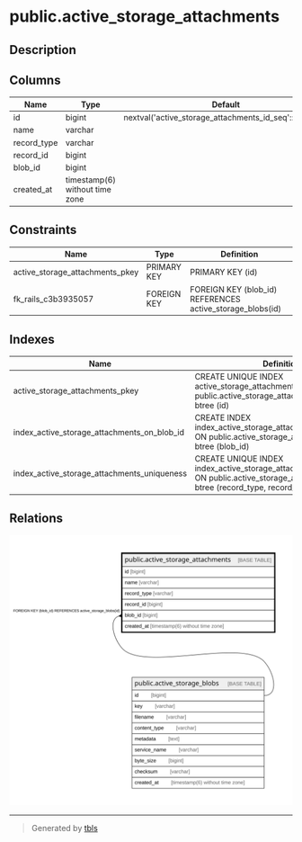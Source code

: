 # public.active_storage_attachments

## Description

## Columns

| Name | Type | Default | Nullable | Children | Parents | Comment |
| ---- | ---- | ------- | -------- | -------- | ------- | ------- |
| id | bigint | nextval('active_storage_attachments_id_seq'::regclass) | false |  |  |  |
| name | varchar |  | false |  |  |  |
| record_type | varchar |  | false |  |  |  |
| record_id | bigint |  | false |  |  |  |
| blob_id | bigint |  | false |  | [public.active_storage_blobs](public.active_storage_blobs.md) |  |
| created_at | timestamp(6) without time zone |  | false |  |  |  |

## Constraints

| Name | Type | Definition |
| ---- | ---- | ---------- |
| active_storage_attachments_pkey | PRIMARY KEY | PRIMARY KEY (id) |
| fk_rails_c3b3935057 | FOREIGN KEY | FOREIGN KEY (blob_id) REFERENCES active_storage_blobs(id) |

## Indexes

| Name | Definition |
| ---- | ---------- |
| active_storage_attachments_pkey | CREATE UNIQUE INDEX active_storage_attachments_pkey ON public.active_storage_attachments USING btree (id) |
| index_active_storage_attachments_on_blob_id | CREATE INDEX index_active_storage_attachments_on_blob_id ON public.active_storage_attachments USING btree (blob_id) |
| index_active_storage_attachments_uniqueness | CREATE UNIQUE INDEX index_active_storage_attachments_uniqueness ON public.active_storage_attachments USING btree (record_type, record_id, name, blob_id) |

## Relations

![er](public.active_storage_attachments.svg)

---

> Generated by [tbls](https://github.com/k1LoW/tbls)
